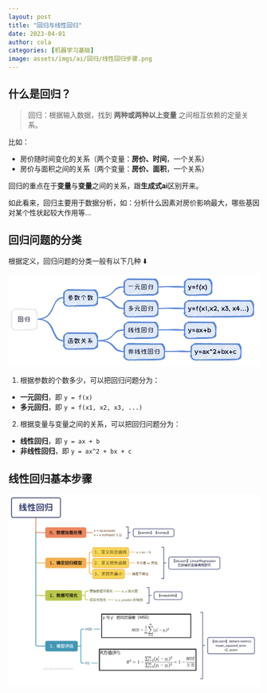 ```yaml
---
layout: post
title: "回归与线性回归"
date: 2023-04-01
author: cola
categories: [机器学习基础]
image: assets/imgs/ai/回归/线性回归步骤.png
---
```


## 什么是回归？
> 回归：根据输入数据，找到 **两种或两种以上变量** 之间相互依赖的定量关系。

比如：
- 房价随时间变化的关系（两个变量：**房价、时间**，一个关系）
- 房价与面积之间的关系（两个变量：**房价、面积**，一个关系）

回归的重点在于**变量**与**变量**之间的关系，跟**生成式ai**区别开来。

如此看来，回归主要用于数据分析，如：分析什么因素对房价影响最大，哪些基因对某个性状起较大作用等...

## 回归问题的分类
根据定义，回归问题的分类一般有以下几种 ⬇️

<img src="/assets/imgs/ai/回归/回归的分类.png" width="600" />


1. 根据参数的个数多少，可以把回归问题分为：
- **一元回归**，即 `y = f(x)`
- **多元回归**，即 `y = f(x1, x2, x3, ...)`

2. 根据变量与变量之间的关系，可以把回归问题分为：
- **线性回归**，即 `y = ax + b`
- **非线性回归**，即 `y = ax^2 + bx + c`

## 线性回归基本步骤
<img src="/assets/imgs/ai/回归/线性回归步骤.png" width="800" />
